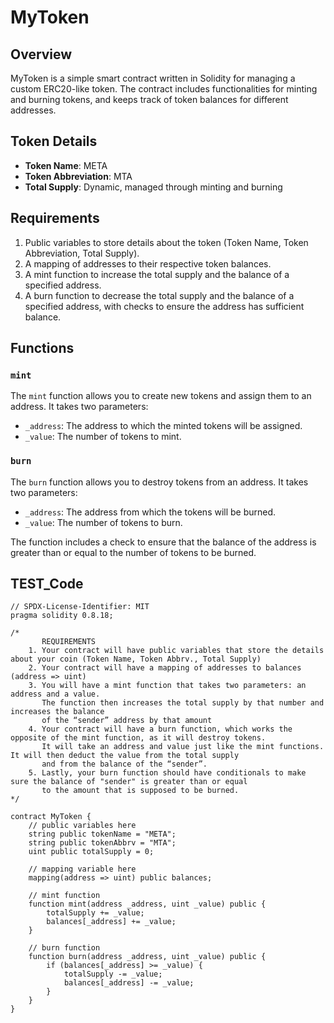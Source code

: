 # MyToken

## Overview

MyToken is a simple smart contract written in Solidity for managing a custom ERC20-like token. The contract includes functionalities for minting and burning tokens, and keeps track of token balances for different addresses.

## Token Details

- **Token Name**: META
- **Token Abbreviation**: MTA
- **Total Supply**: Dynamic, managed through minting and burning

## Requirements

1. Public variables to store details about the token (Token Name, Token Abbreviation, Total Supply).
2. A mapping of addresses to their respective token balances.
3. A mint function to increase the total supply and the balance of a specified address.
4. A burn function to decrease the total supply and the balance of a specified address, with checks to ensure the address has sufficient balance.

## Functions

### `mint`

The `mint` function allows you to create new tokens and assign them to an address. It takes two parameters:
- `_address`: The address to which the minted tokens will be assigned.
- `_value`: The number of tokens to mint.

### `burn`

The `burn` function allows you to destroy tokens from an address. It takes two parameters:
- `_address`: The address from which the tokens will be burned.
- `_value`: The number of tokens to burn.

The function includes a check to ensure that the balance of the address is greater than or equal to the number of tokens to be burned.

## TEST_Code

```solidity
// SPDX-License-Identifier: MIT
pragma solidity 0.8.18;

/*
       REQUIREMENTS
    1. Your contract will have public variables that store the details about your coin (Token Name, Token Abbrv., Total Supply)
    2. Your contract will have a mapping of addresses to balances (address => uint)
    3. You will have a mint function that takes two parameters: an address and a value. 
       The function then increases the total supply by that number and increases the balance 
       of the “sender” address by that amount
    4. Your contract will have a burn function, which works the opposite of the mint function, as it will destroy tokens. 
       It will take an address and value just like the mint functions. It will then deduct the value from the total supply 
       and from the balance of the “sender”.
    5. Lastly, your burn function should have conditionals to make sure the balance of "sender" is greater than or equal 
       to the amount that is supposed to be burned.
*/

contract MyToken {
    // public variables here
    string public tokenName = "META";
    string public tokenAbbrv = "MTA";
    uint public totalSupply = 0;

    // mapping variable here
    mapping(address => uint) public balances;

    // mint function
    function mint(address _address, uint _value) public {
        totalSupply += _value;
        balances[_address] += _value;
    }

    // burn function
    function burn(address _address, uint _value) public {
        if (balances[_address] >= _value) {
            totalSupply -= _value;
            balances[_address] -= _value;
        }
    }
}
